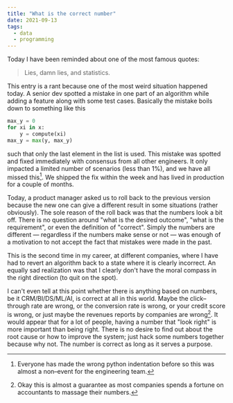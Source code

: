 ```yaml
---
title: "What is the correct number"
date: 2021-09-13
tags:
  - data
  - programming
---
```


Today I have been reminded about one of the most famous quotes: 

> Lies, damn lies, and statistics.

This entry is a rant because one of the most weird situation happened today.  A senior dev spotted a
mistake in one part of an algorithm while adding a feature along with some test cases.  Basically the
mistake boils down to something like this

```python
max_y = 0
for xi in x:
    y = compute(xi)
max_y = max(y, max_y)
```

such that only the last element in the list is used.  This mistake was spotted and fixed immediately
with consensus from all other engineers.  It only impacted a limited number of scenarios (less than 1%),
and we have all missed this[^1].
We shipped the fix within the week and has lived in production for a couple of months.

Today, a product manager asked us to roll back to the previous version because the new one
can give a different result in some situations (rather obviously).  The sole reason of the roll back was
that the numbers look a bit off.  There is no question around "what is the desired outcome",
"what is the requirement", or even the definition of "correct".  Simply the numbers are different &mdash;
regardless if the numbers make sense or not &mdash; was enough of a motivation to not accept the fact
that mistakes were made in the past.

This is the second time in my career, at different companies, where I have had to revert an algorithm back
to a state where it is clearly incorrect. An equally sad realization was that I clearly don't have the
moral compass in the right direction (to quit on the spot).

I can't even tell at this point whether there is anything based on numbers, be it CRM/BI/DS/ML/AI,
is correct at all in this world.  Maybe the click&ndash;through rate are wrong, or the conversion
rate is wrong, or your credit score is wrong, or just maybe the revenues reports by companies are wrong[^2].
It would appear that for a lot of people, having a number that "look right" is more important than being
right.  There is no desire to find out about the root cause or how to improve the system; just hack some
numbers together because why not.  The number is correct as long as it serves a purpose.

[^1]: Everyone has made the wrong python indentation before so this was almost a non&ndash;event for the engineering team.
[^2]: Okay this is almost a guarantee as most companies spends a fortune on accountants to massage their numbers.
